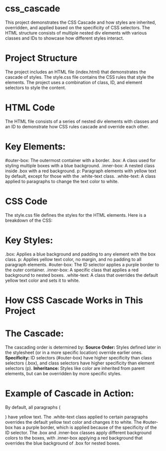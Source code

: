 # css_cascade
This project demonstrates the CSS Cascade and how styles are inherited, overridden, and applied based on the specificity of CSS selectors. The HTML structure consists of multiple nested div elements with various classes and IDs to showcase how different styles interact.

# Project Structure
The project includes an HTML file (index.html) that demonstrates the cascade of styles.
The style.css file contains the CSS rules that style the elements.
The project uses a combination of class, ID, and element selectors to style the content.
# HTML Code
The HTML file consists of a series of nested div elements with classes and an ID to demonstrate how CSS rules cascade and override each other.

# Key Elements:
#outer-box: The outermost container with a border.
.box: A class used for styling multiple boxes with a blue background.
.inner-box: A nested class inside .box with a red background.
p: Paragraph elements with yellow text by default, except for those with the .white-text class.
.white-text: A class applied to paragraphs to change the text color to white.

# CSS Code
The style.css file defines the styles for the HTML elements. Here is a breakdown of the CSS:

# Key Styles:
.box: Applies a blue background and padding to any element with the box class.
p: Applies yellow text color, no margin, and no padding to all paragraph elements.
#outer-box: The ID selector applies a purple border to the outer container.
.inner-box: A specific class that applies a red background to nested boxes.
.white-text: A class that overrides the default yellow text color and sets it to white.

# How CSS Cascade Works in This Project
# The Cascade:
The cascading order is determined by:
**Source Order:** Styles defined later in the stylesheet (or in a more specific location) override earlier ones.
**Specificity:** ID selectors (#outer-box) have higher specificity than class selectors (.box), and class selectors have higher specificity than element selectors (p).
**Inheritance:** Styles like color are inherited from parent elements, but can be overridden by more specific styles.

# Example of Cascade in Action:
By default, all paragraphs (<p>) have yellow text.
The .white-text class applied to certain paragraphs overrides the default yellow text color and changes it to white.
The #outer-box has a purple border, which is applied because of the specificity of the ID selector.
The .box and .inner-box classes apply different background colors to the boxes, with .inner-box applying a red background that overrides the blue background of .box for nested boxes.
